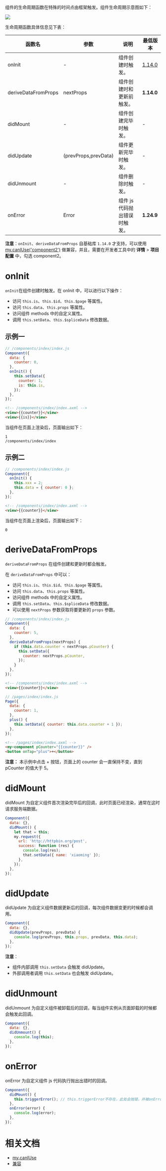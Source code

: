 组件的生命周期函数在特殊的时间点由框架触发。组件生命周期示意图如下：

![](https://gw.alipayobjects.com/zos/skylark-tools/public/files/bdaab100786e03cf78914b9a1207cfe3.png#align=left&display=inline&height=1002&margin=%5Bobject%20Object%5D&originHeight=1002&originWidth=1822&status=done&style=none&width=1822)

生命周期函数具体信息见下表：

| **函数名** | **参数** | **说明** | **最低版本** |
| --- | --- | --- | --- |
| onInit | - | 组件创建时触发。 | [1.14.0](https://opendocs.alipay.com/mini/framework/compatibility) |
| deriveDataFromProps | nextProps | 组件创建时和更新前触发。 | **1.14.0** |
| didMount | - | 组件创建完毕时触发。 | - |
| didUpdate | (prevProps,prevData) | 组件更新完毕时触发。 | - |
| didUnmount | - | 组件删除时触发。 | - |
| onError | Error | 组件 js 代码抛出错误时触发。 | **1.24.9** |

**注意**：`onInit`、`deriveDataFromProps` 自基础库 `1.14.0` 才支持，可以使用 [my.canIUse('component2')](https://opendocs.alipay.com/mini/api/can-i-use) 做兼容，并且，需要在开发者工具中的 **详情** > **项目配置** 中，勾选 component2。

# onInit

`onInit`在组件创建时触发。在 onInit 中，可以进行以下操作：

- 访问 `this.is`、`this.$id`、`this.$page` 等属性。
- 访问 `this.data`、`this.props` 等属性。
- 访问组件 methods 中的自定义属性。
- 调用 `this.setData`、`this.$spliceData` 修改数据。

## 示例一

```javascript
// /components/index/index.js
Component({
  data: {
    counter: 0,
  },
  onInit() {
    this.setData({
      counter: 1,
      is: this.is,
    });
  },
});
```

```html
<!-- /components/index/index.axml -->
<view>{{counter}}</view>
<view>{{is}}</view>
```

当组件在页面上渲染后，页面输出如下：

```plain
1
/components/index/index
```

## 示例二

```javascript
// /components/index/index.js
Component({
  onInit() {
    this.xxx = 2;
    this.data = { counter: 0 };
  },
});
```

```html
<!-- /components/index/index.axml -->
<view>{{counter}}</view>
```

当组件在页面上渲染后，页面输出如下：

```plain
0
```

# deriveDataFromProps

`deriveDataFromProps` 在组件创建和更新时都会触发。

在 `deriveDataFromProps` 中可以：

- 访问 `this.is`、`this.$id`、`this.$page` 等属性。
- 访问 `this.data`、`this.props` 等属性。
- 访问组件 methods 中的自定义属性。
- 调用 `this.setData`、`this.$spliceData` 修改数据。
- 可以使用 `nextProps` 参数获取将要更新的 `props` 参数。

```javascript
// /components/index/index.js
Component({
  data: {
    counter: 5,
  },
  deriveDataFromProps(nextProps) {
    if (this.data.counter < nextProps.pCounter) {
      this.setData({
        counter: nextProps.pCounter,
      });
    }
  },
});
```

```html
<!-- /components/index/index.axml -->
<view>{{counter}}</view>
```

```javascript
// /pages/index/index.js
Page({
  data: {
    counter: 1,
  },
  plus() {
    this.setData({ counter: this.data.counter + 1 });
  },
});
```

```html
<!-- /pages/index/index.axml -->
<my-component pCounter="{{counter}}" />
<button onTap="plus">+</button>
```

**注意：** 本示例中点击 + 按钮，页面上的 counter 会一直保持不变，直到 pCounter 的值大于 5。

# didMount

didMount 为自定义组件首次渲染完毕后的回调，此时页面已经渲染，通常在这时请求服务端数据。

```javascript
Component({
  data: {},
  didMount() {
    let that = this;
    my.request({
      url: 'http://httpbin.org/post',
      success: function (res) {
        console.log(res);
        that.setData({ name: 'xiaoming' });
      },
    });
  },
});
```

# didUpdate

didUpdate 为自定义组件数据更新后的回调，每次组件数据变更的时候都会调用。

```javascript
Component({
  data: {},
  didUpdate(prevProps, prevData) {
    console.log(prevProps, this.props, prevData, this.data);
  },
});
```

**注意**：

- 组件内部调用 `this.setData` 会触发 didUpdate。
- 外部调用者调用 `this.setData` 也会触发 didUpdate。

# didUnmount

didUnmount 为自定义组件被卸载后的回调，每当组件实例从页面卸载的时候都会触发此回调。

```javascript
Component({
  data: {},
  didUnmount() {
    console.log(this);
  },
});
```

# onError

onError 为自定义组件 js 代码执行抛出出错时的回调。

```javascript
Component({
  didMount() {
    this.triggerError(); // this.triggerError不存在，此处会抛错，并被onError捕获到。
  },
  onError(error) {
    console.log(error);
  },
});
```

# 相关文档

- [my.canIUse](https://opendocs.alipay.com/mini/api/can-i-use)
- [兼容](https://opendocs.alipay.com/mini/framework/compatibility)
